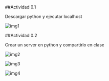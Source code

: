 ##Actividad 0.1

Descargar python y ejecutar localhost

![img1](/imagenes/act1.png)

##Actividad 0.2

Crear un server en python y compartirlo en clase

![img2](/imagenes/index.png)


![img3](/imagenes/create.png)


![img4](/imagenes/check.png)

